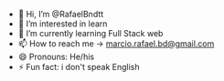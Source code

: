 - 👋 Hi, I’m @RafaelBndtt
- 👀 I’m interested in learn
- 🌱 I’m currently learning Full Stack web
- 📫 How to reach me -> marcio.rafael.bd@gmail.com
- 😄 Pronouns: He/his
- ⚡ Fun fact: i don't speak English

<!---
RafaelBndtt/RafaelBndtt is a ✨ special ✨ repository because its `README.md` (this file) appears on your GitHub profile.
You can click the Preview link to take a look at your changes.
--->
